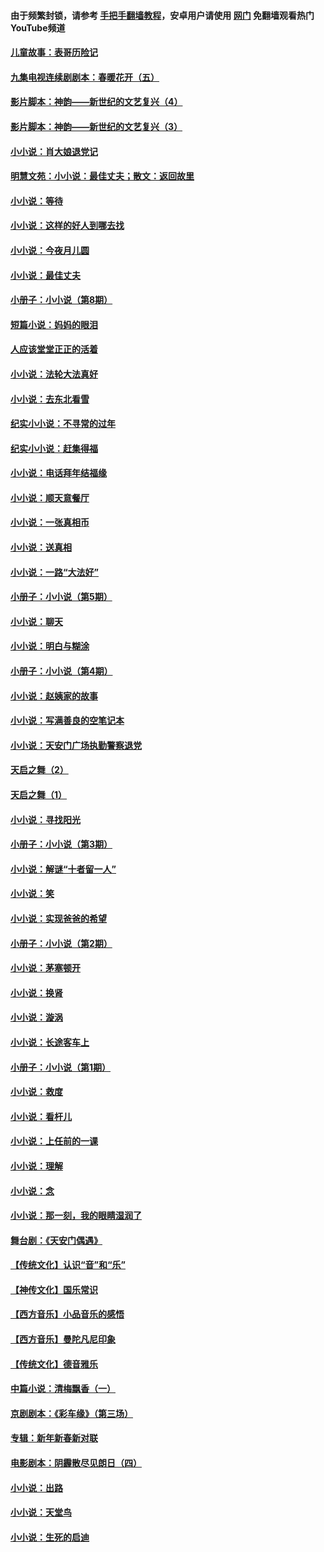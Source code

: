 #### 由于频繁封锁，请参考 [手把手翻墙教程](https://github.com/gfw-breaker/guides/wiki/)，安卓用户请使用 [网门](https://github.com/gfw-breaker/nogfw/blob/master/dl.md?t=06040101) 免翻墙观看热门YouTube频道 

#### [儿童故事：表哥历险记](../pages/328/383535.md?t=06040101) 

#### [九集电视连续剧剧本：春暖花开（五）](../pages/328/275919.md?t=06040101) 

#### [影片脚本：神韵——新世纪的文艺复兴（4）](../pages/328/266089.md?t=06040101) 

#### [影片脚本：神韵——新世纪的文艺复兴（3）](../pages/328/266087.md?t=06040101) 

#### [小小说：肖大娘退党记](../pages/328/239807.md?t=06040101) 

#### [明慧文苑：小小说：最佳丈夫；散文：返回故里](../pages/328/3439.md?t=06040101) 

#### [小小说：等待](../pages/328/223927.md?t=06040101) 

#### [小小说：这样的好人到哪去找](../pages/328/209396.md?t=06040101) 

#### [小小说：今夜月儿圆](../pages/328/193588.md?t=06040101) 

#### [小小说：最佳丈夫](../pages/328/190938.md?t=06040101) 

#### [小册子：小小说（第8期）](../pages/328/188202.md?t=06040101) 

#### [短篇小说：妈妈的眼泪](../pages/328/187712.md?t=06040101) 

#### [人应该堂堂正正的活着](../pages/328/182430.md?t=06040101) 

#### [小小说：法轮大法真好](../pages/328/174669.md?t=06040101) 

#### [小小说：去东北看雪](../pages/328/173882.md?t=06040101) 

#### [纪实小小说：不寻常的过年](../pages/328/173187.md?t=06040101) 

#### [纪实小小说：赶集得福](../pages/328/172652.md?t=06040101) 

#### [小小说：电话拜年结福缘](../pages/328/172533.md?t=06040101) 

#### [小小说：顺天意餐厅](../pages/328/170182.md?t=06040101) 

#### [小小说：一张真相币](../pages/328/169410.md?t=06040101) 

#### [小小说：送真相](../pages/328/166713.md?t=06040101) 

#### [小小说：一路“大法好”](../pages/328/162016.md?t=06040101) 

#### [小册子：小小说（第5期）](../pages/328/161131.md?t=06040101) 

#### [小小说：聊天](../pages/328/159640.md?t=06040101) 

#### [小小说：明白与糊涂](../pages/328/158101.md?t=06040101) 

#### [小册子：小小说（第4期）](../pages/328/158006.md?t=06040101) 

#### [小小说：赵姨家的故事](../pages/328/157843.md?t=06040101) 

#### [小小说：写满善良的空笔记本](../pages/328/157382.md?t=06040101) 

#### [小小说：天安门广场执勤警察退党](../pages/328/156982.md?t=06040101) 

#### [天启之舞（2）](../pages/328/153440.md?t=06040101) 

#### [天启之舞（1）](../pages/328/153439.md?t=06040101) 

#### [小小说：寻找阳光](../pages/328/153065.md?t=06040101) 

#### [小册子：小小说（第3期）](../pages/328/151715.md?t=06040101) 

#### [小小说：解谜“十者留一人”](../pages/328/148967.md?t=06040101) 

#### [小小说：笑](../pages/328/148905.md?t=06040101) 

#### [小小说：实现爸爸的希望](../pages/328/148096.md?t=06040101) 

#### [小册子：小小说（第2期）](../pages/328/147214.md?t=06040101) 

#### [小小说：茅塞顿开](../pages/328/147030.md?t=06040101) 

#### [小小说：换肾](../pages/328/146770.md?t=06040101) 

#### [小小说：漩涡](../pages/328/146683.md?t=06040101) 

#### [小小说：长途客车上](../pages/328/145076.md?t=06040101) 

#### [小册子：小小说（第1期）](../pages/328/143963.md?t=06040101) 

#### [小小说：救度](../pages/328/143927.md?t=06040101) 

#### [小小说：看杆儿](../pages/328/142137.md?t=06040101) 

#### [小小说：上任前的一课](../pages/328/140808.md?t=06040101) 

#### [小小说：理解](../pages/328/140476.md?t=06040101) 

#### [小小说：念](../pages/328/139513.md?t=06040101) 

#### [小小说：那一刻，我的眼睛湿润了](../pages/328/138476.md?t=06040101) 

#### [舞台剧：《天安门偶遇》](../pages/328/117155.md?t=06040101) 

#### [【传统文化】认识“音”和“乐”](../pages/328/108667.md?t=06040101) 

#### [【神传文化】国乐常识](../pages/328/104225.md?t=06040101) 

#### [【西方音乐】小品音乐的感悟](../pages/328/102924.md?t=06040101) 

#### [【西方音乐】曼陀凡尼印象](../pages/328/102922.md?t=06040101) 

#### [【传统文化】德音雅乐](../pages/328/102923.md?t=06040101) 

#### [中篇小说：清梅飘香（一）](../pages/328/101058.md?t=06040101) 

#### [京剧剧本：《彩车缘》（第三场）](../pages/328/96434.md?t=06040101) 

#### [专辑：新年新春新对联](../pages/328/94991.md?t=06040101) 

#### [电影剧本：阴霾散尽见朗日（四）](../pages/328/87081.md?t=06040101) 

#### [小小说：出路](../pages/328/84848.md?t=06040101) 

#### [小小说：天堂鸟](../pages/328/83084.md?t=06040101) 

#### [小小说：生死的启迪](../pages/328/70977.md?t=06040101) 


